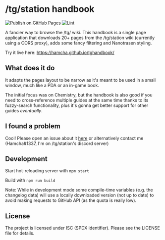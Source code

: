 # /tg/station handbook

[![Publish on GitHub Pages](https://github.com/Hamcha/tghandbook/actions/workflows/publish.yml/badge.svg)](https://github.com/Hamcha/tghandbook/actions/workflows/publish.yml) [![Lint](https://github.com/Hamcha/tghandbook/actions/workflows/lint.yml/badge.svg)](https://github.com/Hamcha/tghandbook/actions/workflows/lint.yml)

A fancier way to browse the /tg/ wiki. This handbook is a single page application that downloads 20+ pages from the /tg/station wiki (currently using a CORS proxy), adds some fancy filtering and Nanotrasen styling.

Try it live here: https://hamcha.github.io/tghandbook/

## What does it do

It adapts the pages layout to be narrow as it's meant to be used in a small window, much like a PDA or an in-game book.

The initial focus was on Chemistry, but the handbook is also good if you need to cross-reference multiple guides at the same time thanks to its fuzzy-search functionality, plus it's gonna get better support for other guides _eventually_.

## I found a problem

Cool! Please open an issue about it [here](https://github.com/Hamcha/tghandbook/issues) or alternatively contact me (Hamcha#1337, I'm on /tg/station's discord server)

## Development

Start hot-reloading server with `npm start`

Build with `npm run build`

Note: While in development mode some compile-time variables (e.g. the changelog data) will use a locally downloaded version (not up to date) to avoid making requests to GitHub API (as the quota is really low).

## License

The project is licensed under ISC (SPDX identifier). Please see the LICENSE file for details.
